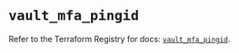# `vault_mfa_pingid`

Refer to the Terraform Registry for docs: [`vault_mfa_pingid`](https://registry.terraform.io/providers/hashicorp/vault/4.0.0/docs/resources/mfa_pingid).
